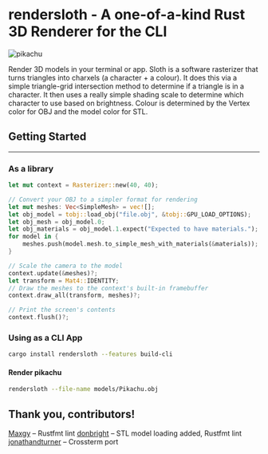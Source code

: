 # rendersloth - A one-of-a-kind Rust 3D Renderer for the CLI
![pikachu](models/demo/pikachu.gif)
  
Render 3D models in your terminal or app. Sloth is a software rasterizer that
turns triangles into charxels (a character + a colour). It does this via a
simple triangle-grid intersection method to determine if a triangle is in a
character. It then uses a really simple shading scale to determine which
character to use based on brightness. Colour is determined by the Vertex color
for OBJ and the model color for STL.

## Getting Started 
---

### As a library

```rust
let mut context = Rasterizer::new(40, 40);

// Convert your OBJ to a simpler format for rendering
let mut meshes: Vec<SimpleMesh> = vec![];
let obj_model = tobj::load_obj("file.obj", &tobj::GPU_LOAD_OPTIONS);
let obj_mesh = obj_model.0;
let obj_materials = obj_model.1.expect("Expected to have materials.");
for model in {
    meshes.push(model.mesh.to_simple_mesh_with_materials(&materials));
}

// Scale the camera to the model
context.update(&meshes)?;
let transform = Mat4::IDENTITY;
// Draw the meshes to the context's built-in framebuffer
context.draw_all(transform, meshes)?;

// Print the screen's contents
context.flush()?;
```

### Using as a CLI App

```sh
cargo install rendersloth --features build-cli
```

#### Render pikachu
```sh
rendersloth --file-name models/Pikachu.obj
```

Thank you, contributors!
---
[Maxgy](https://github.com/Maxgy) – Rustfmt lint
[donbright](https://github.com/donbright) – STL model loading added, Rustfmt lint
[jonathandturner](https://github.com/jonathandturner) – Crossterm port
